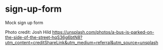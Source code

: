 # sign-up-form
Mock sign up form

Photo credit: Josh Hild https://unsplash.com/photos/a-bus-is-parked-on-the-side-of-the-street-hqS36g6btN8?utm_content=creditShareLink&utm_medium=referral&utm_source=unsplash
